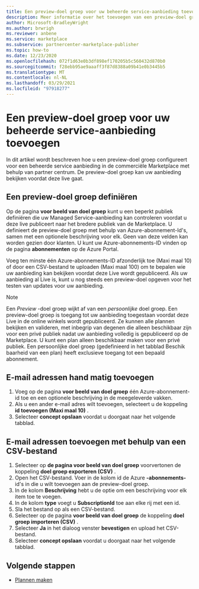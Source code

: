 ```yaml
---
title: Een preview-doel groep voor uw beheerde service-aanbieding toevoegen
description: Meer informatie over het toevoegen van een preview-doel groep voor uw beheerde service aanbieding in het micro soft partner centrum.
author: Microsoft-BradleyWright
ms.author: brwrigh
ms.reviewer: anbene
ms.service: marketplace
ms.subservice: partnercenter-marketplace-publisher
ms.topic: how-to
ms.date: 12/23/2020
ms.openlocfilehash: 072f1d63e0b3df898ef170205b5c560432d870b0
ms.sourcegitcommit: f28ebb95ae9aaaff3f87d8388a09b41e0b3445b5
ms.translationtype: MT
ms.contentlocale: nl-NL
ms.lasthandoff: 03/29/2021
ms.locfileid: "97918277"
---
```

# <a name="how-to-add-a-preview-audience-for-your-managed-service-offer"></a>Een preview-doel groep voor uw beheerde service-aanbieding toevoegen

In dit artikel wordt beschreven hoe u een preview-doel groep configureert voor een beheerde service aanbieding in de commerciële Marketplace met behulp van partner centrum. De preview-doel groep kan uw aanbieding bekijken voordat deze live gaat.

## <a name="define-a-preview-audience"></a>Een preview-doel groep definiëren

Op de pagina **voor beeld van doel groep** kunt u een beperkt publiek definiëren die uw Managed Service-aanbieding kan controleren voordat u deze live publiceert naar het bredere publiek van de Marketplace. U definieert de preview-doel groep met behulp van Azure-abonnement-Id's, samen met een optionele beschrijving voor elk. Geen van deze velden kan worden gezien door klanten. U kunt uw Azure-abonnements-ID vinden op de pagina **abonnementen** op de Azure Portal.

Voeg ten minste één Azure-abonnements-ID afzonderlijk toe (Maxi maal 10) of door een CSV-bestand te uploaden (Maxi maal 100) om te bepalen wie uw aanbieding kan bekijken voordat deze Live wordt gepubliceerd. Als uw aanbieding al Live is, kunt u nog steeds een preview-doel opgeven voor het testen van updates voor uw aanbieding.

> [!NOTE]
> Een *Preview* -doel groep wijkt af van een *persoonlijke* doel groep. Een preview-doel groep is toegang tot uw aanbieding toegestaan voordat deze Live in de online winkels wordt gepubliceerd. Ze kunnen alle plannen bekijken en valideren, met inbegrip van degenen die alleen beschikbaar zijn voor een privé publiek nadat uw aanbieding volledig is gepubliceerd op de Marketplace. U kunt een plan alleen beschikbaar maken voor een privé publiek. Een persoonlijke doel groep (gedefinieerd in het tabblad Beschik baarheid van een plan) heeft exclusieve toegang tot een bepaald abonnement.

## <a name="add-email-addresses-manually"></a>E-mail adressen hand matig toevoegen

1. Voeg op de pagina **voor beeld van doel groep** één Azure-abonnement-id toe en een optionele beschrijving in de meegeleverde vakken.
2. Als u een ander e-mail adres wilt toevoegen, selecteert u de koppeling **id toevoegen (Maxi maal 10)** .
3. Selecteer **concept opslaan** voordat u doorgaat naar het volgende tabblad.

## <a name="add-email-addresses-using-a-csv-file"></a>E-mail adressen toevoegen met behulp van een CSV-bestand

1. Selecteer op **de pagina voor beeld van doel groep** voorvertonen de koppeling **doel groep exporteren (CSV)** .
2. Open het CSV-bestand. Voer in de kolom id de Azure **-abonnements-** id's in die u wilt toevoegen aan de preview-doel groep.
3. In de kolom **Beschrijving** hebt u de optie om een beschrijving voor elk item toe te voegen.
4. In de kolom **type** voegt u **SubscriptionId** toe aan elke rij met een id.
5. Sla het bestand op als een CSV-bestand.
6. Selecteer op de pagina **voor beeld van doel groep** de koppeling **doel groep importeren (CSV)** .
7. Selecteer **Ja** in het dialoog venster **bevestigen** en upload het CSV-bestand.
8. Selecteer **concept opslaan** voordat u doorgaat naar het volgende tabblad.

## <a name="next-steps"></a>Volgende stappen

* [Plannen maken](create-managed-service-offer-plans.md)
